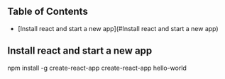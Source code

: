 ## Table of Contents

- [Install react and start a new app](#Install react and start a new app)


## Install react and start a new app
npm install -g create-react-app
create-react-app hello-world
